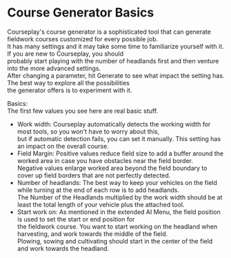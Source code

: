 # Course Generator Basics

  
Courseplay's course generator is a sophisticated tool that can generate fieldwork courses customized for every possible job.  
It has many settings and it may take some time to familiarize yourself with it. If you are new to Courseplay, you should  
probably start playing with the number of headlands first and then venture into the more advanced settings.  
After changing a parameter, hit Generate to see what impact the setting has. The best way to explore all the possibilities  
the generator offers is to experiment with it.  


  
Basics:  
The first few values you see here are real basic stuff.  
- Work width: Courseplay automatically detects the working width for most tools, so you won't have to worry about this,  
but if automatic detection fails, you can set it manually. This setting has an impact on the overall course.  
- Field Margin: Positive values reduce field size to add a buffer around the worked area in case you have obstacles near the field border.  
Negative values enlarge worked area beyond the field boundary to cover up field borders that are not perfectly detected.  
- Number of headlands: The best way to keep your vehicles on the field while turning at the end of each row is to add headlands.  
The Number of the Headlands multiplied by the work width should be at least the total length of your vehicle plus the attached tool.  
- Start work on: As mentioned in the extended AI Menu, the field position is used to set the start or end position for  
the fieldwork course. You want to start working on the headland when harvesting, and work towards the middle of the field.  
Plowing, sowing and cultivating should start in the center of the field and work towards the headland.  


